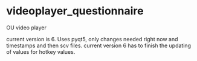 # videoplayer_questionnaire
OU video player


current version is 6. Uses pyqt5, only changes needed right now and timestamps and then scv files.
current version 6 has to finish the updating of values for hotkey values.

